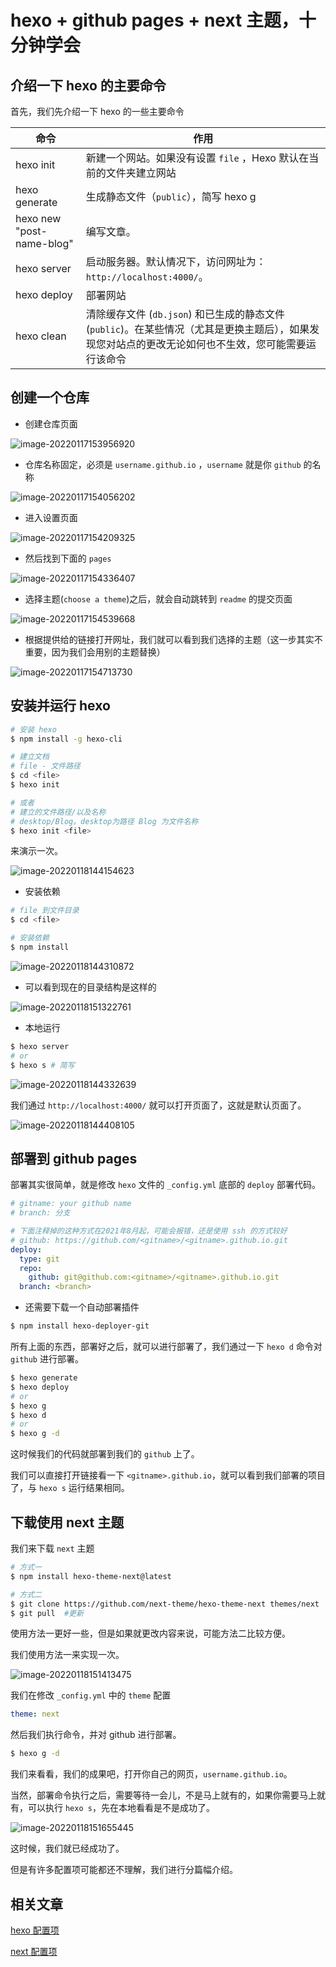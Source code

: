 # hexo + github pages + next 主题，十分钟学会

## 介绍一下 hexo 的主要命令

首先，我们先介绍一下 hexo 的一些主要命令

| 命令                      | 作用                                                         |
| ------------------------- | ------------------------------------------------------------ |
| hexo init <file>          | 新建一个网站。如果没有设置 `file` ，Hexo 默认在当前的文件夹建立网站 |
| hexo generate             | 生成静态文件（`public`），简写 hexo g                        |
| hexo new "post-name-blog" | 编写文章。                                                   |
| hexo server               | 启动服务器。默认情况下，访问网址为： `http://localhost:4000/`。 |
| hexo deploy               | 部署网站                                                     |
| hexo clean                | 清除缓存文件 (`db.json`) 和已生成的静态文件 (`public`)。在某些情况（尤其是更换主题后），如果发现您对站点的更改无论如何也不生效，您可能需要运行该命令 |



## 创建一个仓库

- 创建仓库页面

![image-20220117153956920](https://raw.githubusercontent.com/hzzzzzzzq/Blog/feat-picture/asseats/images/hexo/image-20220117153956920.png)

- 仓库名称固定，必须是 `username.github.io` ，`username` 就是你 `github` 的名称

![image-20220117154056202](https://raw.githubusercontent.com/hzzzzzzzq/Blog/feat-picture/asseats/images/hexo/image-20220117154056202.png)

- 进入设置页面

![image-20220117154209325](https://raw.githubusercontent.com/hzzzzzzzq/Blog/feat-picture/asseats/images/hexo/image-20220117154209325.png)

- 然后找到下面的 `pages`

![image-20220117154336407](https://raw.githubusercontent.com/hzzzzzzzq/Blog/feat-picture/asseats/images/hexo/image-20220117154336407.png)

- 选择主题(`choose a theme`)之后，就会自动跳转到 `readme` 的提交页面

![image-20220117154539668](https://raw.githubusercontent.com/hzzzzzzzq/Blog/feat-picture/asseats/images/hexo/image-20220117154539668.png)

- 根据提供给的链接打开网址，我们就可以看到我们选择的主题（这一步其实不重要，因为我们会用别的主题替换）

![image-20220117154713730](https://raw.githubusercontent.com/hzzzzzzzq/Blog/feat-picture/asseats/images/hexo/image-20220117154713730.png)

## 安装并运行 hexo

```bash
# 安装 hexo
$ npm install -g hexo-cli
```

```bash
# 建立文档
# file - 文件路径
$ cd <file>
$ hexo init

# 或者
# 建立的文件路径/以及名称
# desktop/Blog。desktop为路径 Blog 为文件名称
$ hexo init <file>
```

来演示一次。

![image-20220118144154623](https://raw.githubusercontent.com/hzzzzzzzq/Blog/feat-picture/asseats/images/hexo/image-20220118144154623.png)

- 安装依赖

```bash
# file 到文件目录
$ cd <file>

# 安装依赖
$ npm install
```

![image-20220118144310872](https://raw.githubusercontent.com/hzzzzzzzq/Blog/feat-picture/asseats/images/hexo/image-20220118144310872.png)

- 可以看到现在的目录结构是这样的

![image-20220118151322761](https://raw.githubusercontent.com/hzzzzzzzq/Blog/feat-picture/asseats/images/hexo/image-20220118151322761.png)

- 本地运行

```bash
$ hexo server
# or
$ hexo s # 简写
```

![image-20220118144332639](https://raw.githubusercontent.com/hzzzzzzzq/Blog/feat-picture/asseats/images/hexo/image-20220118144332639.png)

我们通过 `http://localhost:4000/` 就可以打开页面了，这就是默认页面了。

![image-20220118144408105](https://raw.githubusercontent.com/hzzzzzzzq/Blog/feat-picture/asseats/images/hexo/image-20220118144408105.png)

## 部署到 github pages

部署其实很简单，就是修改 `hexo` 文件的 `_config.yml` 底部的 `deploy` 部署代码。

```yml
# gitname: your github name
# branch: 分支

# 下面注释掉的这种方式在2021年8月起，可能会报错，还是使用 ssh 的方式较好
# github: https://github.com/<gitname>/<gitname>.github.io.git
deploy:
  type: git
  repo:
    github: git@github.com:<gitname>/<gitname>.github.io.git
  branch: <branch>
```

- 还需要下载一个自动部署插件

```bash
$ npm install hexo-deployer-git
```

所有上面的东西，部署好之后，就可以进行部署了，我们通过一下 `hexo d` 命令对 `github` 进行部署。

```bash
$ hexo generate
$ hexo deploy
# or
$ hexo g
$ hexo d
# or
$ hexo g -d
```

这时候我们的代码就部署到我们的 `github` 上了。

我们可以直接打开链接看一下 `<gitname>.github.io`，就可以看到我们部署的项目了，与 `hexo s` 运行结果相同。

## 下载使用 next 主题

我们来下载 `next` 主题

```bash
# 方式一
$ npm install hexo-theme-next@latest

# 方式二
$ git clone https://github.com/next-theme/hexo-theme-next themes/next
$ git pull	#更新
```

使用方法一更好一些，但是如果就更改内容来说，可能方法二比较方便。

我们使用方法一来实现一次。

![image-20220118151413475](https://raw.githubusercontent.com/hzzzzzzzq/Blog/feat-picture/asseats/images/hexo/image-20220118151413475.png)

我们在修改 `_config.yml` 中的 `theme` 配置

```yml
theme: next
```

然后我们执行命令，并对 github 进行部署。

```bash
$ hexo g -d
```

我们来看看，我们的成果吧，打开你自己的网页，`username.github.io`。

当然，部署命令执行之后，需要等待一会儿，不是马上就有的，如果你需要马上就有，可以执行 `hexo s`，先在本地看看是不是成功了。

![image-20220118151655445](https://raw.githubusercontent.com/hzzzzzzzq/Blog/feat-picture/asseats/images/hexo/image-20220118151655445.png)

这时候，我们就已经成功了。

但是有许多配置项可能都还不理解，我们进行分篇幅介绍。

## 相关文章

[hexo 配置项]()

[next 配置项]()
